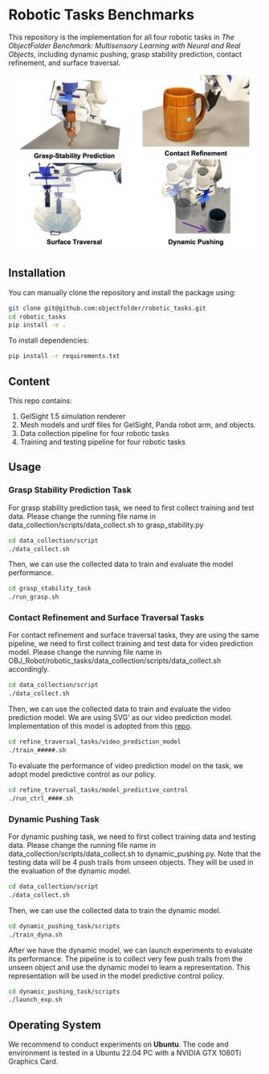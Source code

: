 # Robotic Tasks Benchmarks 

This repository is the implementation for all four robotic tasks in *The ObjectFolder Benchmark: Multisensory Learning with Neural and Real Objects*, including dynamic pushing, grasp stability prediction, contact refinement, and surface traversal.

![demo_screwdriver](/media/object_manipulation.png)

## Installation

You can manually clone the repository and install the package using:

```bash
git clone git@github.com:objectfolder/robotic_tasks.git
cd robotic_tasks
pip install -e .
```

To install dependencies:

```bash
pip install -r requirements.txt
```

## Content

This repo contains:

1) GelSight 1.5 simulation renderer
2) Mesh models and urdf files for GelSight, Panda robot arm, and objects.
3) Data collection pipeline for four robotic tasks
4) Training and testing pipeline for four robotic tasks

## Usage

### Grasp Stability Prediction Task

For grasp stability prediction task, we need to first collect training and test data. Please change the running file name in data_collection/scripts/data_collect.sh to grasp_stability.py

```bash
cd data_collection/script
./data_collect.sh
```

Then, we can use the collected data to train and evaluate the model performance.

```bash
cd grasp_stability_task
./run_grasp.sh
```
### Contact Refinement and Surface Traversal Tasks

For contact refinement and surface traversal tasks, they are using the same pipeline, we need to first collect training and test data for video prediction model. Please change the running file name in OBJ_Robot/robotic_tasks/data_collection/scripts/data_collect.sh accordingly.

```bash
cd data_collection/script
./data_collect.sh
```

Then, we can use the collected data to train and evaluate the video prediction model. We are using SVG' as our video prediction model. Implementation of this model is adopted from this [repo](https://github.com/s-tian/svg-prime).

```bash
cd refine_traversal_tasks/video_prediction_model
./train_#####.sh 
```

To evaluate the performance of video prediction model on the task, we adopt model predictive control as our policy.


```bash
cd refine_traversal_tasks/model_predictive_control
./run_ctrl_####.sh 
```

### Dynamic Pushing Task

For dynamic pushing task, we need to first collect training data and testing data. Please change the running file name in data_collection/scripts/data_collect.sh to dynamic_pushing.py. Note that the testing data will be 4 push trails from unseen objects. They will be used in the evaluation of the dynamic model.

```bash
cd data_collection/script
./data_collect.sh
```

Then, we can use the collected data to train the dynamic model.

```bash
cd dynamic_pushing_task/scripts
./train_dyna.sh
```

After we have the dynamic model, we can launch experiments to evaluate its performance. The pipeline is to collect very few push trails from the unseen object and use the dynamic model to learn a representation. This representation will be used in the model predictive control policy.

```bash
cd dynamic_pushing_task/scripts
./launch_exp.sh
```

## Operating System

We recommend to conduct experiments on **Ubuntu**. The code and environment is tested in a Ubuntu 22.04 PC with a NVIDIA GTX 1080Ti Graphics Card.


